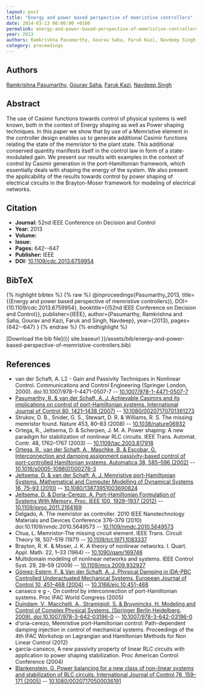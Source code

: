 ```yaml
---
layout: post
title: "Energy and power based perspective of memristive controllers"
date: 2014-03-13 00:00:00 +0100
permalink: energy-and-power-based-perspective-of-memristive-controllers
year: 2013
authors: Ramkrishna Pasumarthy, Gourav Saha, Faruk Kazi, Navdeep Singh
category: proceedings
---
```

 
## Authors
[Ramkrishna Pasumarthy](authors/ramkrishna-pasumarthy), [Gourav Saha](authors/gourav-saha), [Faruk Kazi](authors/faruk-kazi), [Navdeep Singh](authors/navdeep-m-singh)
 
## Abstract
The use of Casimir functions towards control of physical systems is well known, both in the context of Energy shaping as well as Power shaping techniques. In this paper we show that by use of a Memristive element in the controller design enables us to generate additional Casimir functions relating the state of the memristor to the plant state. This additional conserved quantity manifests itself in the control law in form of a state-modulated gain. We present our results with examples in the context of control by Casimir generation in the port-Hamiltonian framework, which essentially deals with shaping the energy of the system. We also present the applicability of the results towards control by power shaping of electrical circuits in the Brayton-Moser framework for modeling of electrical networks.
 
## Citation
- **Journal:** 52nd IEEE Conference on Decision and Control
- **Year:** 2013
- **Volume:** 
- **Issue:** 
- **Pages:** 642--647
- **Publisher:** IEEE
- **DOI:** [10.1109/cdc.2013.6759954](https://doi.org/10.1109/cdc.2013.6759954)
 
## BibTeX
{% highlight bibtex %}
{% raw %}
@inproceedings{Pasumarthy_2013,
  title={{Energy and power based perspective of memristive controllers}},
  DOI={10.1109/cdc.2013.6759954},
  booktitle={{52nd IEEE Conference on Decision and Control}},
  publisher={IEEE},
  author={Pasumarthy, Ramkrishna and Saha, Gourav and Kazi, Faruk and Singh, Navdeep},
  year={2013},
  pages={642--647}
}
{% endraw %}
{% endhighlight %}
 
[Download the bib file]({{ site.baseurl }}/assets/bib/energy-and-power-based-perspective-of-memristive-controllers.bib)
 
## References
- van der Schaft, A. L2 - Gain and Passivity Techniques in Nonlinear Control. Communications and Control Engineering (Springer London, 2000). doi:10.1007/978-1-4471-0507-7 -- [10.1007/978-1-4471-0507-7](https://doi.org/10.1007/978-1-4471-0507-7)
- [Pasumarthy, R. & van der Schaft, A. J. Achievable Casimirs and its implications on control of port-Hamiltonian systems. International Journal of Control 80, 1421–1438 (2007)](achievable-casimirs-and-its-implications-on-control-of-port-hamiltonian-systems) -- [10.1080/00207170701361273](https://doi.org/10.1080/00207170701361273)
- Strukov, D. B., Snider, G. S., Stewart, D. R. & Williams, R. S. The missing memristor found. Nature 453, 80–83 (2008) -- [10.1038/nature06932](https://doi.org/10.1038/nature06932)
- Ortega, R., Jeltsema, D. & Scherpen, J. M. A. Power shaping: A new paradigm for stabilization of nonlinear RLC circuits. IEEE Trans. Automat. Contr. 48, 1762–1767 (2003) -- [10.1109/tac.2003.817918](https://doi.org/10.1109/tac.2003.817918)
- [Ortega, R., van der Schaft, A., Maschke, B. & Escobar, G. Interconnection and damping assignment passivity-based control of port-controlled Hamiltonian systems. Automatica 38, 585–596 (2002)](interconnection-and-damping-assignment-passivity-based-control-of-port-controlled-hamiltonian-systems) -- [10.1016/s0005-1098(01)00278-3](https://doi.org/10.1016/s0005-1098(01)00278-3)
- [Jeltsema, D. & van der Schaft, A. J. Memristive port-Hamiltonian Systems. Mathematical and Computer Modelling of Dynamical Systems 16, 75–93 (2010)](memristive-port-hamiltonian-systems) -- [10.1080/13873951003690824](https://doi.org/10.1080/13873951003690824)
- [Jeltsema, D. & Doria-Cerezo, A. Port-Hamiltonian Formulation of Systems With Memory. Proc. IEEE 100, 1928–1937 (2012)](port-hamiltonian-formulation-of-systems-with-memory) -- [10.1109/jproc.2011.2164169](https://doi.org/10.1109/jproc.2011.2164169)
- Delgado, A. The memristor as controller. 2010 IEEE Nanotechnology Materials and Devices Conference 376–379 (2010) doi:10.1109/nmdc.2010.5649573 -- [10.1109/nmdc.2010.5649573](https://doi.org/10.1109/nmdc.2010.5649573)
- Chua, L. Memristor-The missing circuit element. IEEE Trans. Circuit Theory 18, 507–519 (1971) -- [10.1109/tct.1971.1083337](https://doi.org/10.1109/tct.1971.1083337)
- Brayton, R. K. & Moser, J. K. A theory of nonlinear networks. I. Quart. Appl. Math. 22, 1–33 (1964) -- [10.1090/qam/169746](https://doi.org/10.1090/qam/169746)
- Multidomain modeling of nonlinear networks and systems. IEEE Control Syst. 29, 28–59 (2009) -- [10.1109/mcs.2009.932927](https://doi.org/10.1109/mcs.2009.932927)
- [Gómez-Estern, F. & Van der Schaft, A. J. Physical Damping in IDA-PBC Controlled Underactuated Mechanical Systems. European Journal of Control 10, 451–468 (2004)](physical-damping-in-ida-pbc-controlled-underactuated-mechanical-systems) -- [10.3166/ejc.10.451-468](https://doi.org/10.3166/ejc.10.451-468)
- canseco e g -, On control by interconnection of port-Hamiltonian systems. Proc IFAC World Congress (2005)
- [Duindam, V., Macchelli, A., Stramigioli, S. & Bruyninckx, H. Modeling and Control of Complex Physical Systems. (Springer Berlin Heidelberg, 2009). doi:10.1007/978-3-642-03196-0](modeling-and-control-of-complex-physical-systems) -- [10.1007/978-3-642-03196-0](https://doi.org/10.1007/978-3-642-03196-0)
- d'oria-cerezo, Memristive port-Hamiltonian control: Path-dependent damping injection in control of mechanical systems. Proceedings of the 4th IFAC Workshop on Lagrangian and Hamiltonian Methods for Non Linear Control (2012)
- garcia-canseco, A new passivity property of linear RLC circuits with application to power shaping stabilization. Proc American Control Conference (2004)
- [Blankenstein, G. Power balancing for a new class of non-linear systems and stabilization of RLC circuits. International Journal of Control 78, 159–171 (2005)](power-balancing-for-a-new-class-of-non-linear-systems-and-stabilization-of-rlc-circuits) -- [10.1080/00207170500036191](https://doi.org/10.1080/00207170500036191)

